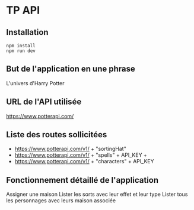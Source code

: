 # TP API

## Installation

```
npm install
npm run dev
```

## But de l'application en une phrase

L'univers d'Harry Potter

## URL de l'API utilisée

https://www.potterapi.com/

## Liste des routes sollicitées

- https://www.potterapi.com/v1/ + "sortingHat"
- https://www.potterapi.com/v1/ + "spells" + API_KEY +
- https://www.potterapi.com/v1/ + "characters" + API_KEY

## Fonctionnement détaillé de l'application

Assigner une maison
Lister les sorts avec leur effet et leur type
Lister tous les personnages avec leurs maison associée
